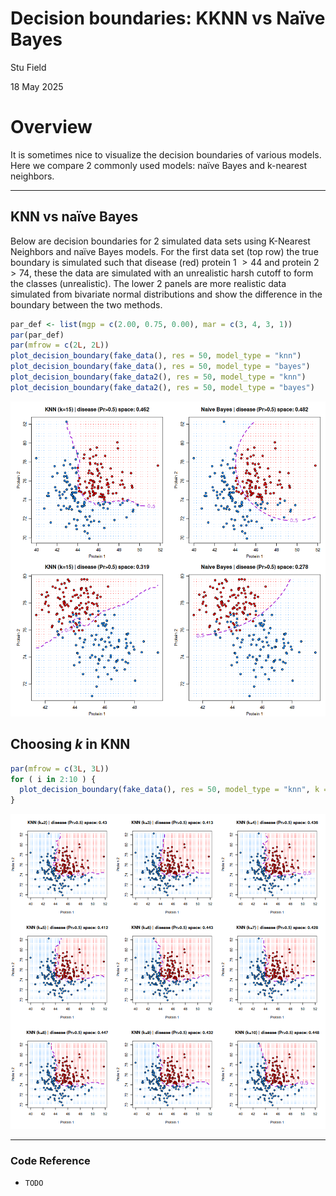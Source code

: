 # Decision boundaries: KKNN vs Naïve Bayes

Stu Field

18 May 2025

# Overview

It is sometimes nice to visualize the decision boundaries of various
models. Here we compare 2 commonly used models: naïve Bayes and
k-nearest neighbors.

------------------------------------------------------------------------

## KNN vs naïve Bayes

Below are decision boundaries for 2 simulated data sets using K-Nearest
Neighbors and naïve Bayes models. For the first data set (top row) the
true boundary is simulated such that disease (red) protein 1 $> 44$ and
protein 2 $> 74$, these the data are simulated with an unrealistic harsh
cutoff to form the classes (unrealistic). The lower 2 panels are more
realistic data simulated from bivariate normal distributions and show
the difference in the boundary between the two methods.

``` r
par_def <- list(mgp = c(2.00, 0.75, 0.00), mar = c(3, 4, 3, 1))
par(par_def)
par(mfrow = c(2L, 2L))
plot_decision_boundary(fake_data(), res = 50, model_type = "knn")
plot_decision_boundary(fake_data(), res = 50, model_type = "bayes")
plot_decision_boundary(fake_data2(), res = 50, model_type = "knn")
plot_decision_boundary(fake_data2(), res = 50, model_type = "bayes")
```

![](figures/kknn-bayes-knn-vs-bayes-1.png)

## Choosing *k* in KNN

``` r
par(mfrow = c(3L, 3L))
for ( i in 2:10 ) {
  plot_decision_boundary(fake_data(), res = 50, model_type = "knn", k = i)
}
```

![](figures/kknn-bayes-knn-k-1.png)

------------------------------------------------------------------------

### Code Reference

- `TODO`
